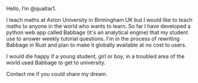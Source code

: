 Hello, I’m @qualtar1. 

I teach maths at Aston University in Birmingham UK but I would like to teach maths to anyone in the world who wants to learn. 
So far I have developed a python web app called Babbage (it's an analytical engine) that my student use to answer weekly tutorial questions. 
I'm in the process of rewriting Babbage in Rust and plan to make it globally available at no cost to users.

I would die happy if a young student, girl or boy, in a troubled area of the world used Babbage to get to university.

Contact me if you could share my dream.

<!---
qualtar1/qualtar1 is a ✨ special ✨ repository because its `README.md` (this file) appears on your GitHub profile.
You can click the Preview link to take a look at your changes.
--->
